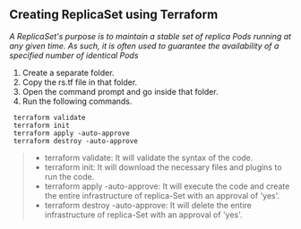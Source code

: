 ## Creating ReplicaSet using Terraform
*A ReplicaSet's purpose is to maintain a stable set of replica Pods running at any given time. As such, it is often used to guarantee the availability of a specified number of identical Pods*

1. Create a separate folder.
2. Copy the rs.tf file in that folder.
3. Open the command prompt and go inside that folder.
4. Run the following commands.
```
 terraform validate
 terraform init
 terraform apply -auto-approve
 terraform destroy -auto-approve
```
> - terraform validate: It will validate the syntax of the code.
> - terraform init: It will download the necessary files and plugins to run the code.
> - terraform apply -auto-approve: It will execute the code and create the entire infrastructure of replica-Set with an approval of 'yes'.
> - terraform destroy -auto-approve: It will delete the entire infrastructure of replica-Set with an approval of 'yes'.
